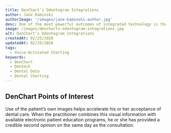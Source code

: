 ```yaml
---
title: DenChart’s Odontogram Integrations
author: Jane Kaminski
authorImage: '/images/jane-kaminski-author.jpg'
desc: One of the most powerful outcomes of integrated technology is the potential to organize the pertinent data in a format that is readily available to educate the patient in real time.
image: /images/dencharts-odontogram-integrations.jpg
alt: DenChart’s Odontogram Integrations
createdAt: 02/25/2020
updatedAt: 02/25/2020
tags:
  - Voice-Activated Charting
keywords:
  - DenChart
  - Dentech
  - Dental Data
  - Dental Charting
---
```


## DenChart Points of Interest
Use of the patient’s own images helps accelerate his or her acceptance of dental care. When the practitioner combines this visual information with available electronic patient education programs, he or she has provided a credible second opinion on the same day as the consultation.